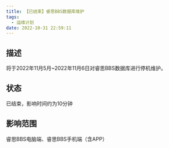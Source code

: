 ```yaml
---
title: 【已结束】睿思BBS数据库维护
tags:
  - 运维计划
date: 2022-10-31 22:59:11
---
```

## 描述

将于2022年11月5月~2022年11月6日对睿思BBS数据库进行停机维护。

## 状态

已结束，影响时间约为10分钟

## 影响范围

睿思BBS电脑端、睿思BBS手机端（含APP）